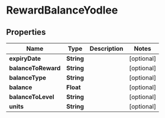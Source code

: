 

# RewardBalanceYodlee


## Properties

| Name | Type | Description | Notes |
|------------ | ------------- | ------------- | -------------|
|**expiryDate** | **String** |  |  [optional] |
|**balanceToReward** | **String** |  |  [optional] |
|**balanceType** | **String** |  |  [optional] |
|**balance** | **Float** |  |  [optional] |
|**balanceToLevel** | **String** |  |  [optional] |
|**units** | **String** |  |  [optional] |



